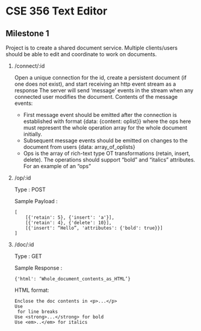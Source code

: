 # CSE 356 Text Editor

## Milestone 1
Project is to create a shared document service. Multiple clients/users should be able to edit and coordinate to work on documents.

1. /connect/:id

    Open a unique connection for the id, create a persistent document (if one does not exist), and start receiving an http event stream as a response The server will send ‘message’ events in the stream when any connected user modifies the document. Contents of the message events:

    * First message event should be emitted after the connection is established with format {data: {content: oplist}} where the ops here must represent the whole operation array for the whole document initially.
    * Subsequent message events should be emitted on changes to the document from users {data: array_of_oplists}
    * Ops is the array of rich-text type OT transformations (retain, insert, delete). The operations should support “bold” and “italics” attributes. For an example of an “ops”

2. /op/:id

    Type : POST

    Sample Payload :
    ```
    [
        [{'retain': 5}, {'insert': 'a'}],
        [{'retain': 4}, {'delete': 10}],
        [{'insert': “Hello”, 'attributes': {'bold': true}}]
    ]
    ```
3. /doc/:id

    Type : GET

    Sample Response :
    ```
    {'html': ‘Whole_document_contents_as_HTML’}
    ```
    HTML format:
    ```
    Enclose the doc contents in <p>...</p>
    Use 
     for line breaks
    Use <strong>...</strong> for bold
    Use <em>..</em> for italics
    ```